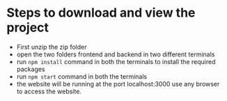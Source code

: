 # Steps to download and view the project
- First unzip the zip folder
- open the two folders frontend and backend in two different terminals
- run `npm install` command in both the terminals to install the required packages
- run `npm start` command in both the terminals
- the website will be running at the port localhost:3000 use any browser to access the website.
